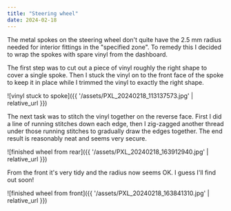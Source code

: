 ```yaml
---
title: "Steering wheel"
date: 2024-02-18
---
```


The metal spokes on the steering wheel don't quite have the 2.5 mm radius needed for interior fittings in the "specified zone". To remedy this I decided to wrap the spokes with spare vinyl from the dashboard.

The first step was to cut out a piece of vinyl roughly the right shape to cover a single spoke. Then I stuck the vinyl on to the front face of the spoke to keep it in place while I trimmed the vinyl to exactly the right shape.

![vinyl stuck to spoke]({{ '/assets/PXL_20240218_113137573.jpg' | relative_url }})

The next task was to stitch the vinyl together on the reverse face. First I did a line of running stitches down each edge, then I zig-zagged another thread under those running stitches to gradually draw the edges together. The end result is reasonably neat and seems very secure.

![finished wheel from rear]({{ '/assets/PXL_20240218_163912940.jpg' | relative_url }})

From the front it's very tidy and the radius now seems OK. I guess I'll find out soon!

![finished wheel from front]({{ '/assets/PXL_20240218_163841310.jpg' | relative_url }})
